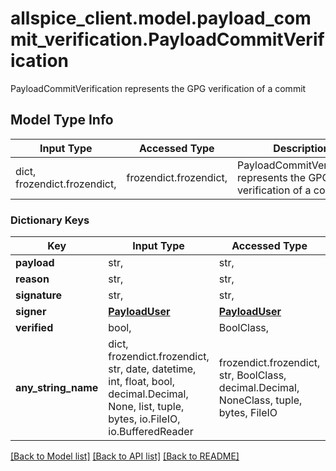 # allspice_client.model.payload_commit_verification.PayloadCommitVerification

PayloadCommitVerification represents the GPG verification of a commit

## Model Type Info
Input Type | Accessed Type | Description | Notes
------------ | ------------- | ------------- | -------------
dict, frozendict.frozendict,  | frozendict.frozendict,  | PayloadCommitVerification represents the GPG verification of a commit | 

### Dictionary Keys
Key | Input Type | Accessed Type | Description | Notes
------------ | ------------- | ------------- | ------------- | -------------
**payload** | str,  | str,  |  | [optional] 
**reason** | str,  | str,  |  | [optional] 
**signature** | str,  | str,  |  | [optional] 
**signer** | [**PayloadUser**](PayloadUser.md) | [**PayloadUser**](PayloadUser.md) |  | [optional] 
**verified** | bool,  | BoolClass,  |  | [optional] 
**any_string_name** | dict, frozendict.frozendict, str, date, datetime, int, float, bool, decimal.Decimal, None, list, tuple, bytes, io.FileIO, io.BufferedReader | frozendict.frozendict, str, BoolClass, decimal.Decimal, NoneClass, tuple, bytes, FileIO | any string name can be used but the value must be the correct type | [optional]

[[Back to Model list]](../../README.md#documentation-for-models) [[Back to API list]](../../README.md#documentation-for-api-endpoints) [[Back to README]](../../README.md)

